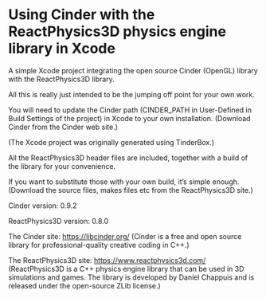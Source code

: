 # Using Cinder with the ReactPhysics3D physics engine library in Xcode
 
 A simple Xcode project integrating the open source Cinder (OpenGL) library with the ReactPhysics3D library.

All this is really just intended to be the jumping off point for your own work.

You will need to update the Cinder path (CINDER_PATH in User-Defined in Build Settings of the project) in Xcode to your own installation. (Download Cinder from the Cinder web site.)

(The Xcode project was originally generated using TinderBox.)

All the ReactPhysics3D header files are included, together with a build of the library for your convenience.

If you want to substitute those with your own build, it’s simple enough. (Download the source files, makes files etc from the ReactPhysics3D site.)


Cinder version: 0.9.2

ReactPhysics3D version: 0.8.0

The Cinder site: https://libcinder.org/ (Cinder is a free and open source library for professional-quality creative coding in C++.)

The ReactPhysics3D site: https://www.reactphysics3d.com/ (ReactPhysics3D is a C++ physics engine library that can be used in 3D simulations and games. The library is developed by Daniel Chappuis and is released under the open-source ZLib license.)

